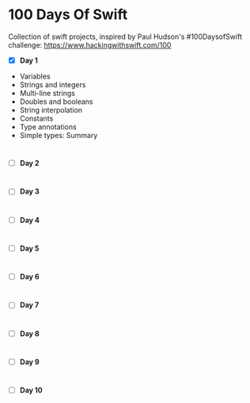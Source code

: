 # 100 Days Of Swift
Collection of swift projects, inspired by Paul Hudson's #100DaysofSwift challenge: https://www.hackingwithswift.com/100


 - [x] <b>Day 1</b>
* Variables
* Strings and integers
* Multi-line strings
* Doubles and booleans
* String interpolation
* Constants
* Type annotations
* Simple types: Summary

 #
 - [ ] <b>Day 2</b>
 
  #
 - [ ] <b>Day 3</b>

 #
 - [ ] <b>Day 4</b>
 
 #
 - [ ] <b>Day 5</b>

 #
 - [ ] <b>Day 6</b>
 
 #
 - [ ] <b>Day 7</b>

 #
 - [ ] <b>Day 8</b>
 
 #
 - [ ] <b>Day 9</b>

 #
 - [ ] <b>Day 10</b>
 
